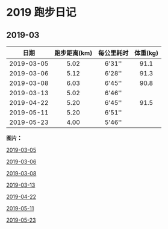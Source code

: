 # 2019 跑步日记

## 2019-03

|    日期    | 跑步距离(km) | 每公里耗时 | 体重(kg) |
| :--------: | :----------: | :--------: | :------: |
| 2019-03-05 |     5.02     |   6'31''   |   91.1   |
| 2019-03-06 |     5.12     |   6'28''   |   91.3   |
| 2019-03-08 |     6.03     |   6'45''   |   90.8   |
| 2019-03-13 |     5.02     |   6'46''   |          |
| 2019-04-22 |     5.20     |   6'45''   |   91.5   |
| 2019-05-11 |     5.20     |   6'51''   |          |
| 2019-05-23 |     4.00     |   5'46''   |          |

**图片：**

[2019-03-05](./pictures/run-20190305.png)

[2019-03-06](./pictures/run-20190306.png)

[2019-03-08](./pictures/run-20190308.jpeg)

[2019-03-13](./pictures/run-20190313.jpeg)

[2019-04-22](./pictures/run-20190422.jpeg)

[2019-05-11](./pictures/run-20190511.jpeg)

[2019-05-23](./pictures/run-20190523.jpeg)



